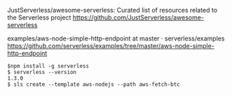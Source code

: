JustServerless/awesome-serverless: Curated list of resources related to the Serverless project
 https://github.com/JustServerless/awesome-serverless

examples/aws-node-simple-http-endpoint at master · serverless/examples
 https://github.com/serverless/examples/tree/master/aws-node-simple-http-endpoint

```
$npm install -g serverless
$ serverless --version
1.3.0
$ sls create --template aws-nodejs --path aws-fetch-btc

```
